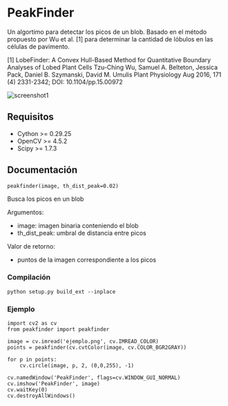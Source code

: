 # PeakFinder

Un algortimo para detectar los picos de un blob. Basado en el
método propuesto por Wu et al. [1] para determinar la cantidad de lóbulos en
las células de pavimento.

[1] LobeFinder: A Convex Hull-Based Method for Quantitative Boundary Analyses of
Lobed Plant Cells Tzu-Ching Wu, Samuel A. Belteton, Jessica Pack,
Daniel B. Szymanski, David M. Umulis
Plant Physiology Aug 2016, 171 (4) 2331-2342; DOI: 10.1104/pp.15.00972

![screenshot1](https://user-images.githubusercontent.com/75378876/176070307-2e598b71-c12f-466f-9d01-b205adb69d4e.png)

## Requisitos

* Cython >= 0.29.25
* OpenCV >= 4.5.2
* Scipy  >= 1.7.3

## Documentación

```
peakfinder(image, th_dist_peak=0.02)
```

Busca los picos en un blob

Argumentos:
* image: imagen binaria conteniendo el blob
* th_dist_peak: umbral de distancia entre picos

Valor de retorno:
* puntos de la imagen correspondiente a los picos

### Compilación

```
python setup.py build_ext --inplace
```

### Ejemplo
```
import cv2 as cv
from peakfinder import peakfinder

image = cv.imread('ejemplo.png', cv.IMREAD_COLOR)
points = peakfinder(cv.cvtColor(image, cv.COLOR_BGR2GRAY))

for p in points:
    cv.circle(image, p, 2, (0,0,255), -1)

cv.namedWindow('PeakFinder', flags=cv.WINDOW_GUI_NORMAL)
cv.imshow('PeakFinder', image)
cv.waitKey(0)
cv.destroyAllWindows()
```
